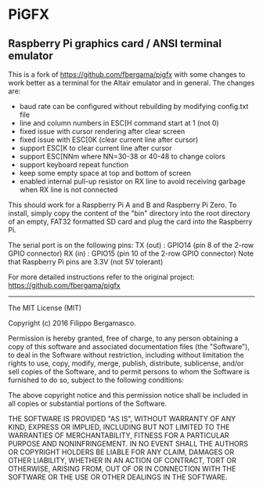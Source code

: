 # PiGFX 
## Raspberry Pi graphics card / ANSI terminal emulator

This is a fork of https://github.com/fbergama/pigfx
with some changes to work better as a terminal for the Altair emulator
and in general. The changes are:
- baud rate can be configured without rebuilding by modifying config.txt file
- line and column numbers in ESC[H command start at 1 (not 0)
- fixed issue with cursor rendering after clear screen
- fixed issue with ESC[0K (clear current line after cursor)
- support ESC[K to clear current line after cursor
- support ESC[NNm where NN=30-38 or 40-48 to change colors
- support keyboard repeat function
- keep some empty space at top and bottom of screen
- enabled internal pull-up resistor on RX line to avoid receiving garbage
  when RX line is not connected

This should work for a Raspberry Pi A and B and Raspberry Pi Zero.
To install, simply copy the content of the "bin" directory into the
root directory of an empty, FAT32 formatted SD card and plug the card
into the Raspberry Pi.

The serial port is on the following pins:
TX (out) : GPIO14 (pin 8 of the 2-row GPIO connector)
RX (in)  : GPIO15 (pin 10 of the 2-row GPIO connector)
Note that Raspberry Pi pins are 3.3V (not 5V tolerant)

For more detailed instructions refer to the original project: 
https://github.com/fbergama/pigfx

-----


The MIT License (MIT)

Copyright (c) 2016 Filippo Bergamasco.

Permission is hereby granted, free of charge, to any person obtaining a copy
of this software and associated documentation files (the "Software"), to deal
in the Software without restriction, including without limitation the rights
to use, copy, modify, merge, publish, distribute, sublicense, and/or sell
copies of the Software, and to permit persons to whom the Software is
furnished to do so, subject to the following conditions:

The above copyright notice and this permission notice shall be included in
all copies or substantial portions of the Software.

THE SOFTWARE IS PROVIDED "AS IS", WITHOUT WARRANTY OF ANY KIND, EXPRESS OR
IMPLIED, INCLUDING BUT NOT LIMITED TO THE WARRANTIES OF MERCHANTABILITY,
FITNESS FOR A PARTICULAR PURPOSE AND NONINFRINGEMENT. IN NO EVENT SHALL THE
AUTHORS OR COPYRIGHT HOLDERS BE LIABLE FOR ANY CLAIM, DAMAGES OR OTHER
LIABILITY, WHETHER IN AN ACTION OF CONTRACT, TORT OR OTHERWISE, ARISING FROM,
OUT OF OR IN CONNECTION WITH THE SOFTWARE OR THE USE OR OTHER DEALINGS IN
THE SOFTWARE.
